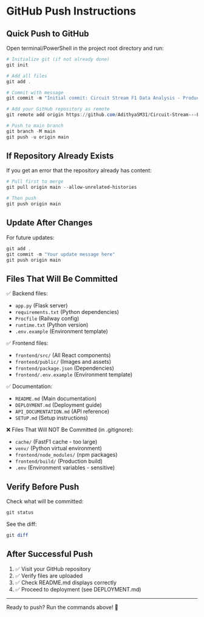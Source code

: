 # GitHub Push Instructions

## Quick Push to GitHub

Open terminal/PowerShell in the project root directory and run:

```powershell
# Initialize git (if not already done)
git init

# Add all files
git add .

# Commit with message
git commit -m "Initial commit: Circuit Stream F1 Data Analysis - Production Ready"

# Add your GitHub repository as remote
git remote add origin https://github.com/AdithyaSM31/Circuit-Stream---F1-Data-Analysis.git

# Push to main branch
git branch -M main
git push -u origin main
```

## If Repository Already Exists

If you get an error that the repository already has content:

```powershell
# Pull first to merge
git pull origin main --allow-unrelated-histories

# Then push
git push origin main
```

## Update After Changes

For future updates:

```powershell
git add .
git commit -m "Your update message here"
git push origin main
```

## Files That Will Be Committed

✅ Backend files:
- `app.py` (Flask server)
- `requirements.txt` (Python dependencies)
- `Procfile` (Railway config)
- `runtime.txt` (Python version)
- `.env.example` (Environment template)

✅ Frontend files:
- `frontend/src/` (All React components)
- `frontend/public/` (Images and assets)
- `frontend/package.json` (Dependencies)
- `frontend/.env.example` (Environment template)

✅ Documentation:
- `README.md` (Main documentation)
- `DEPLOYMENT.md` (Deployment guide)
- `API_DOCUMENTATION.md` (API reference)
- `SETUP.md` (Setup instructions)

❌ Files That Will NOT Be Committed (in .gitignore):
- `cache/` (FastF1 cache - too large)
- `venv/` (Python virtual environment)
- `frontend/node_modules/` (npm packages)
- `frontend/build/` (Production build)
- `.env` (Environment variables - sensitive)

## Verify Before Push

Check what will be committed:
```powershell
git status
```

See the diff:
```powershell
git diff
```

## After Successful Push

1. ✅ Visit your GitHub repository
2. ✅ Verify files are uploaded
3. ✅ Check README.md displays correctly
4. ✅ Proceed to deployment (see DEPLOYMENT.md)

---

Ready to push? Run the commands above! 🚀
